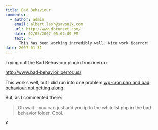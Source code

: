```yaml
---
title: Bad Behaviour
comments:
  - author: admin
    email: albert.lash@savonix.com
    url: http://www.docunext.com/
    date: 02/05/2007 05:02:09 PM
    text: >
      This has been working incredibly well. Nice work ioerror!
date: 2007-01-31
---
```

Trying out the Bad Behaviour plugin from ioerror:

<a href="http://www.bad-behavior.ioerror.us/">http://www.bad-behavior.ioerror.us/</a>

This works well, but I did run into one problem <a href="http://www.trisweb.com/archives/2007/03/17/wordpress-wp-cronphp-and-bad-behavior-apache-crash/">wp-cron.php and bad behaviour not getting along</a>.

But, as I commented there:

<blockquote>

Oh wait – you can just add you ip to the whitelist.php in the bad-behavior folder. Cool.</blockquote>

¥

